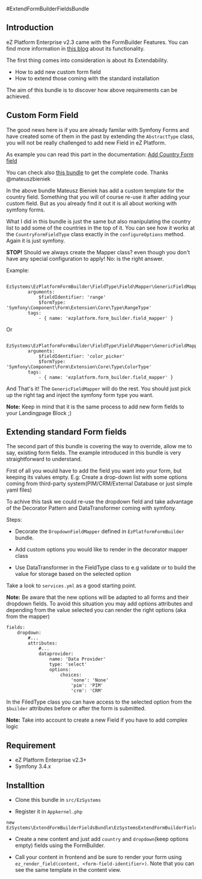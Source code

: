 #ExtendFormBuilderFieldsBundle

## Introduction

eZ Platform Enterprise v2.3 came with the FormBuilder Features. You can find more information in [this blog](https://ez.no/Blog/Sneak-Peek-How-to-create-forms-with-the-new-Form-Builder) about its functionality.

The first thing comes into consideration is about its Extendability. 

- How to add new custom form field
- How to extend those coming with the standard installation

The aim of this bundle is to discover how above requirements can be achieved.

## Custom Form Field

The good news here is if you are already familar with Symfony Forms and have created some of them in the past by extending the `AbstractType` class, you will  not be really challenged to add new Field in eZ Platform.

As example you can read this part in the documentation: [Add Country Form field](https://doc.ezplatform.com/en/latest/guide/extending_form_builder/#extending-form-fields)

You can check also [this bundle](https://github.com/mateuszbieniek/ezplatform-form-builder-country-field) to get the complete code. Thanks @mateuszbieniek

In the above bundle Mateusz Bieniek has add a custom template for the country field. Something that you will of course re-use it after adding your custom field. But as you already find it out it is all about working with symfony forms.

What I did in this bundle is just the same but also manipulating the country list to add some of the countries in the top of it. You can see how it works at the `CountryFormFieldType` class exactly in the `configureOptions` method. Again it is just symfony.

**STOP!** Should we always create the Mapper class? even though you don't have any special configuration to apply! No: is the right answer.

Example:

```
    EzSystems\EzPlatformFormBuilder\FieldType\Field\Mapper\GenericFieldMapper:
        arguments:
            $fieldIdentifier: 'range'
            $formType: 'Symfony\Component\Form\Extension\Core\Type\RangeType'
        tags:
            - { name: 'ezplatform.form_builder.field_mapper' }
```

Or

```
    EzSystems\EzPlatformFormBuilder\FieldType\Field\Mapper\GenericFieldMapper:
        arguments:
            $fieldIdentifier: 'color_picker'
            $formType: 'Symfony\Component\Form\Extension\Core\Type\ColorType'
        tags:
            - { name: 'ezplatform.form_builder.field_mapper' }
```

And That's it! The `GenericFieldMapper` will do the rest. You should just pick up the right tag and inject the symfony form type you want.

**Note:** Keep in mind that it is the same process to add new form fields to your Landingpage Block ;)

## Extending standard Form fields

The second part of this bundle is covering the way to override, allow me to say, existing form fields. The example introduced in this bundle is very straightforward to understand.  

First of all you would have to add the field you want into your form, but keeping its values empty. E.g: Create a drop-down list with some options coming from third-party system(PIM/CRM/External Database or just simple yaml files)

To achive this task we could re-use the dropdown field and take advantage of the Decorator Pattern and DataTransformer coming with symfony. 

Steps:

- Decorate the `DropdownFieldMapper` defined in `EzPlatformFormBuilder` bundle. 

- Add custom options you would like to render in the decorator mapper class

- Use DataTransformer in the FieldType class to e.g validate or to build the value for storage based on the selected option

Take a look to `services.yml` as a good starting point.

**Note:** Be aware that the new options will be adapted to all forms and their dropdown fields. To avoid this situation you may add options attributes and depending from the value selected you can render the right options (aka from the mapper)

```
fields:
    dropdown:
        #...
        attributes:
            #...
            dataprovider:
                name: 'Data Provider'
                type: 'select'
                options:
                    choices:
                        'none': 'None'
                        'pim': 'PIM'
                        'crm': 'CRM'
```

In the FiledType class you can have access to the selected option from the `$builder` attributes before or after the form is submitted.

**Note:** Take into account to create a new Field if you have to add complex logic

## Requirement

- eZ Platform Enterprise v2.3+
- Symfony 3.4.x

## Installtion

- Clone this bundle in `src/EzSystems`

- Register it in `Appkernel.php`

```
new EzSystems\ExtendFormBuilderFieldsBundle\EzSystemsExtendFormBuilderFieldsBundle(),
```

- Create a new content and just add `country` and `dropdown`(keep options empty) fields using the FormBuilder.

- Call your content in frontend and be sure to render your form using `ez_render_field(content, <form-field-identifier>)`. Note that you can see the same template in the content view.